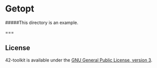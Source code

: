 Getopt
=======


#####This directory is an example.


===
## License

42-toolkit is available under the [GNU General Public License, version 3](LICENSE).
